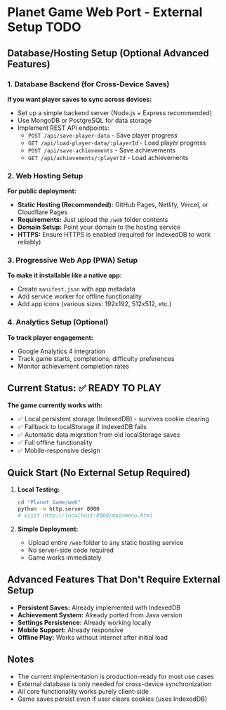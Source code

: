 # Planet Game Web Port - External Setup TODO

## Database/Hosting Setup (Optional Advanced Features)

### 1. Database Backend (for Cross-Device Saves)
**If you want player saves to sync across devices:**
- Set up a simple backend server (Node.js + Express recommended)
- Use MongoDB or PostgreSQL for data storage
- Implement REST API endpoints:
  - `POST /api/save-player-data` - Save player progress
  - `GET /api/load-player-data/:playerId` - Load player progress
  - `POST /api/save-achievements` - Save achievements
  - `GET /api/achievements/:playerId` - Load achievements

### 2. Web Hosting Setup
**For public deployment:**
- **Static Hosting (Recommended):** GitHub Pages, Netlify, Vercel, or Cloudflare Pages
- **Requirements:** Just upload the `/web` folder contents
- **Domain Setup:** Point your domain to the hosting service
- **HTTPS:** Ensure HTTPS is enabled (required for IndexedDB to work reliably)

### 3. Progressive Web App (PWA) Setup
**To make it installable like a native app:**
- Create `manifest.json` with app metadata
- Add service worker for offline functionality
- Add app icons (various sizes: 192x192, 512x512, etc.)

### 4. Analytics Setup (Optional)
**To track player engagement:**
- Google Analytics 4 integration
- Track game starts, completions, difficulty preferences
- Monitor achievement completion rates

## Current Status: ✅ READY TO PLAY

**The game currently works with:**
- ✅ Local persistent storage (IndexedDB) - survives cookie clearing
- ✅ Fallback to localStorage if IndexedDB fails
- ✅ Automatic data migration from old localStorage saves
- ✅ Full offline functionality
- ✅ Mobile-responsive design

## Quick Start (No External Setup Required)

1. **Local Testing:**
   ```bash
   cd "Planet Game/web"
   python -m http.server 8000
   # Visit http://localhost:8000/mainmenu.html
   ```

2. **Simple Deployment:**
   - Upload entire `/web` folder to any static hosting service
   - No server-side code required
   - Game works immediately

## Advanced Features That Don't Require External Setup

- **Persistent Saves:** Already implemented with IndexedDB
- **Achievement System:** Already ported from Java version
- **Settings Persistence:** Already working locally
- **Mobile Support:** Already responsive
- **Offline Play:** Works without internet after initial load

## Notes

- The current implementation is production-ready for most use cases
- External database is only needed for cross-device synchronization
- All core functionality works purely client-side
- Game saves persist even if user clears cookies (uses IndexedDB)